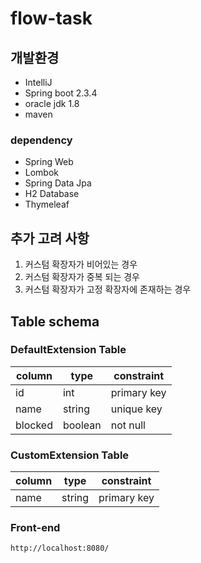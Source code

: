 # flow-task

## 개발환경
- IntelliJ
- Spring boot 2.3.4
- oracle jdk 1.8
- maven

### dependency
- Spring Web
- Lombok
- Spring Data Jpa
- H2 Database
- Thymeleaf


## 추가 고려 사항
1. 커스텀 확장자가 비어있는 경우
2. 커스텀 확장자가 중복 되는 경우
3. 커스텀 확장자가 고정 확장자에 존재하는 경우

## Table schema

### DefaultExtension Table
|column|type|constraint|
|-------|-------|-------|
|id |int | primary key|
|name | string | unique key|
|blocked | boolean| not null |



### CustomExtension Table
|column|type|constraint|
|-------|-------|-------|
|name | string | primary key|


### Front-end
```http
http://localhost:8080/
```
